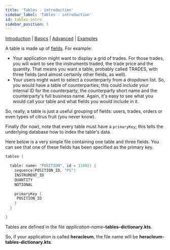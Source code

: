 ```yaml
---
title: 'Tables - introduction'
sidebar_label: 'Tables - introduction'
id: tables-intro
sidebar_position: 1
---
```


[Introduction](/database/fields-tables-views/tables/)  | [Basics](/database/fields-tables-views/tables/tables-basics/) |  [Advanced](/database/fields-tables-views/tables/tables-advanced/) | [Examples](/database/fields-tables-views/tables/tables-examples/) 

A table is made up of [fields](/database/fields-tables-views/fields). For example:

- Your application might want to display a grid of trades. For those trades, you will want to see the instruments traded, the trade price and the quantity. That means you want a table, probably called TRADES, with three fields (and almost certainly other fields, as well).
- Your users might want to select a counterparty from a dropdown list. So, you would have a table of counterparties; this could include your internal ID for the counterparty, the counterparty short name and the counterparty's full business name. Again, it's easy to see what you would call your table and what fields you would include in it.

So, really, a table is just a useful grouping of fields: users, trades, orders or even types of citrus fruit (you never know).

Finally (for now), note that every table must have a `primaryKey`; this tells the underlying database how to index the table's data.

Here below is a very simple file containing one table and three fields. You can see that one of these fields has been specified as the primary key.

```kotlin
tables {

  table( name= "POSITION", id = 11002) {
    sequence(POSITION_ID, "PS")
    INSTRUMENT_ID
    QUANTITY
    NOTIONAL

    primaryKey {
     POSITION_ID
    }
  }

}
```

Tables are defined in the file _application-name_**-tables-dictionary.kts**. 

So, if your application is called **heracleum**, the file name will be **heracleum-tables-dictionary.kts**.


